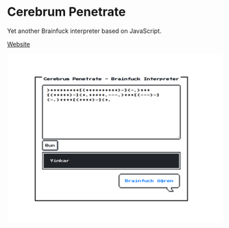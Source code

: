 # Cerebrum Penetrate

Yet another Brainfuck interpreter based on JavaScript.

[Website](https://yinkar.github.io/cerebrum-penetrate/)

![Screenshot](screenshot.png)